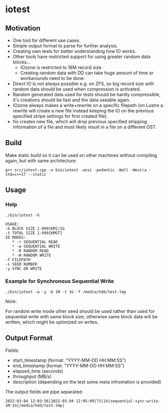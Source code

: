 # iotest

## Motivation

* One tool for different use cases.
* Simple output format to parse for further analysis.
* Creating own tests for better understanding how IO works.
* Other tools have restricted support for using greater random data blocks...
  * IOzone is restricted to 16M record size.
  * Creating random data with DD can take huge amount of time or workarounds need to be done.
* Direct IO is not always possible e.g. on ZFS, so big record size with random data should be used when compression is activated.
* Random generated data used for tests should be hardly compressible, it's creations should be fast and the data useable again.
* IOzone always makes a write+rewrite on a specific filepath (on Lustre a rewrite will create a new file instead keeping the IO on the previous specified stripe settings for first created file).
* fio creates new file, which will drop previous specified stripping information of a file and most likely result in a file on a different OST. 

## Build

Make static build so it can be used on other machines without compiling again, but with same architecture:

`g++ src/iotest.cpp -o bin/iotest -ansi -pedantic -Wall -Wextra -std=c++17 --static`

## Usage

### Help

`./bin/iotest -h`

```
USAGE:
-b BLOCK SIZE 1-999{KM}/1G
-t TOTAL SIZE 1-999{KMGT}
IO MODES:
   * -r SEQUENTIAL READ
   * -w SEQUENTIAL WRITE
   * -R RANDOM READ
   * -W RANDOM WRITE
-f FILEPATH
-s SEED NUMBER
-y SYNC ON WRITE
```

### Example for Synchronous Sequential Write

`./bin/iotest -w -y -b 1M -t 1G -f /media/hdd/test.tmp`

Note:

For random write mode other seed should be used rather than used for sequential write with same block size,
otherwise same block data will be written, which might be optimized on writes.

## Output Format

Fields:
* start\_timestamp (format: "YYYY-MM-DD HH:MM:SS")
* end\_timestamp (format: "YYYY-MM-DD HH:MM:SS")
* elapsed\_time (seconds)
* throughput (MB/s)
* description (depending on the test some meta infromation is provided)

The output fields are pipe separated:

```
2022-03-04 12:03:56|2022-03-04 12:05:09|73|14|sequential-sync-write-1M-1G|/media/hdd/test.tmp|
```
